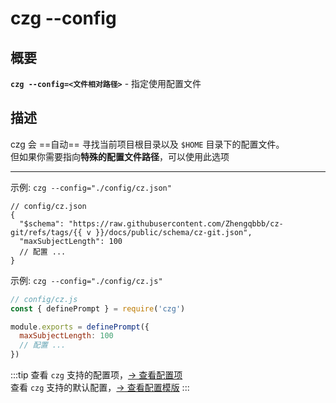 # czg --config

## 概要

**`czg --config=<文件相对路径>`** - 指定使用配置文件

## 描述

czg 会 ==自动== 寻找当前项目根目录以及 `$HOME` 目录下的配置文件。<br>
但如果你需要指向**特殊的配置文件路径**，可以使用此选项

---

示例: `czg --config="./config/cz.json"`

<script setup>
import { useData } from 'vitepress'

const { site } = useData()
const v = site.value.themeConfig.nav?.[4]?.text
</script>

```json-vue
// config/cz.json
{
  "$schema": "https://raw.githubusercontent.com/Zhengqbbb/cz-git/refs/tags/{{ v }}/docs/public/schema/cz-git.json",
  "maxSubjectLength": 100
  // 配置 ...
}
```

示例: `czg --config="./config/cz.js"`

```js
// config/cz.js
const { definePrompt } = require('czg')

module.exports = definePrompt({
  maxSubjectLength: 100
  // 配置 ...
})
```

:::tip
查看 `czg` 支持的配置项，[→ 查看配置项](/zh/config/show)<br>
查看 `czg` 支持的默认配置，[→ 查看配置模版](/zh/config/)
:::

